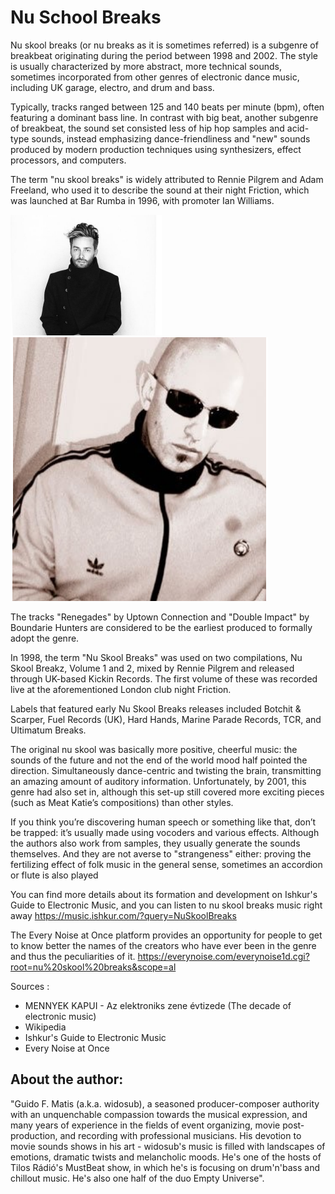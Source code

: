 # Nu School Breaks

Nu skool breaks (or nu breaks as it is sometimes referred) is a subgenre of
breakbeat originating during the period between 1998 and 2002. The style is
usually characterized by more abstract, more technical sounds, sometimes
incorporated from other genres of electronic dance music, including UK garage,
electro, and drum and bass.

Typically, tracks ranged between 125 and 140 beats per minute (bpm), often
featuring a dominant bass line. In contrast with big beat, another subgenre of
breakbeat, the sound set consisted less of hip hop samples and acid-type sounds,
instead emphasizing dance-friendliness and "new" sounds produced by modern
production techniques using synthesizers, effect processors, and computers.

The term "nu skool breaks" is widely attributed to Rennie Pilgrem and Adam
Freeland, who used it to describe the sound at their night Friction, which was
launched at Bar Rumba in 1996, with promoter Ian Williams.

![Adam Freeland (Beatport)](_static/images/schoolbreaks/a1.png)
![Rennie Pilgrem(Last.fm)](_static/images/schoolbreaks/a2.png)

The tracks "Renegades" by Uptown Connection and "Double Impact" by Boundarie
Hunters are considered to be the earliest produced to formally adopt the genre.

In 1998, the term "Nu Skool Breaks" was used on two compilations, Nu Skool
Breakz, Volume 1 and 2, mixed by Rennie Pilgrem and released through UK-based
Kickin Records. The first volume of these was recorded live at the
aforementioned London club night Friction.

Labels that featured early Nu Skool Breaks releases included Botchit & Scarper,
Fuel Records (UK), Hard Hands, Marine Parade Records, TCR, and Ultimatum Breaks.

The original nu skool was basically more positive, cheerful music: the sounds of
the future and not the end of the world mood half pointed the direction.
Simultaneously dance-centric and twisting the brain, transmitting an amazing
amount of auditory information. Unfortunately, by 2001, this genre had also set
in, although this set-up still covered more exciting pieces (such as Meat
Katie’s compositions) than other styles.

If you think you’re discovering human speech or something like that, don’t be
trapped: it’s usually made using vocoders and various effects. Although the
authors also work from samples, they usually generate the sounds themselves. And
they are not averse to "strangeness" either: proving the fertilizing effect of
folk music in the general sense, sometimes an accordion or flute is also played

You can find more details about its formation and development on Ishkur's Guide
to Electronic Music, and you can listen to nu skool breaks music right away
<https://music.ishkur.com/?query=NuSkoolBreaks>

The Every Noise at Once platform provides an opportunity for people to get to
know better the names of the creators who have ever been in the genre and thus
the peculiarities of it.
<https://everynoise.com/everynoise1d.cgi?root=nu%20skool%20breaks&scope=al>

Sources :

- MENNYEK KAPUI - Az elektroniks zene évtizede (The decade of electronic music)
- Wikipedia
- Ishkur's Guide to Electronic Music
- Every Noise at Once

## About the author:

"Guido F. Matis (a.k.a. widosub), a seasoned producer-composer authority with an
unquenchable compassion towards the musical expression, and many years of
experience in the fields of event organizing, movie post-production, and
recording with professional musicians. His devotion to movie sounds shows in his
art - widosub's music is filled with landscapes of emotions, dramatic twists and
melancholic moods. He's one of the hosts of Tilos Rádió's MustBeat show, in
which he's is focusing on drum'n'bass and chillout music. He's also one half of
the duo Empty Universe".
